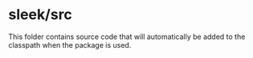 # sleek/src

This folder contains source code that will automatically be added to the classpath when
the package is used.
